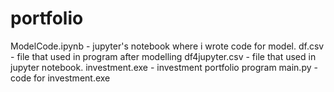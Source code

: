 # portfolio
ModelCode.ipynb - jupyter's notebook where i wrote code for model.
df.csv - file that used in program after modelling
df4jupyter.csv - file that used in jupyter notebook.
investment.exe - investment portfolio program
main.py - code for investment.exe
